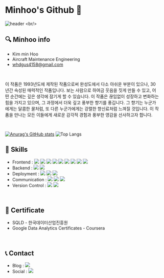 # Minhoo's Github 🤗
![header](https://capsule-render.vercel.app/api?type=rounded&color=timeGradient&text=console.log("%20Welcome%20to%20Minhoo's%20Github%20👋🏻%20");&animation=twinkling&fontSize=30&fontAlignY=50&fontAlign=50&height=150)
<br/>
## :mag:  Minhoo info 
- Kim min Hoo
- Aircraft Maintenance Engineering
- whdgus4158@gmail.com
<br/>
<p>이 작품은 1993년도에 제작된 작품으로써 완성도에서 다소 아쉬운 부분이 있으나, 30년간 숙성된 매력적인 작품입니다. 보는 사람으로 하여금 웃음을 짓게 만들 수 있고, 어떤 순간에는 깊은 생각에 잠기게 할 수 있습니다. 이 작품은 끊임없이 성장하고 변화하는 힘을 가지고 있으며, 그 과정에서 더욱 깊고 풍부한 향기를 풍깁니다. 그 향기는 누군가에게는 달콤한 꿀처럼, 또 다른 누군가에게는 강렬한 향신료처럼 느껴질 것입니다. 이 작품을 만나는 모든 이들에게 새로운 감각적 경험과 풍부한 영감을 선사하고자 합니다.</p>
<br/>

[![Anurag's GitHub stats](https://github-readme-stats.vercel.app/api?username=Kminhoo&show_icons=true&count_private=true&line_height=25&theme=dracula&hide=stars,issues)](https://github.com/anuraghazra/github-readme-stats)
![Top Langs](https://github-readme-stats-sand-six-91.vercel.app/api/top-langs/?username=Kminhoo&layout=compact&theme=dracula)
<br/>
## :wrench: Skills
- Frontend : <span><img src="https://img.shields.io/badge/HTML-e34f26?style=flat&logo=html5&logoColor=white"/></span>
<span><img src="https://img.shields.io/badge/CSS-1572b6?style=flat&logo=css3&logoColor=white"/></span>
<span><img src="https://img.shields.io/badge/JavaScript-dbab09?style=flat&logo=javascript&logoColor=white"/></span>
<span><img src="https://img.shields.io/badge/TypeScript-3178C6?style=flat&logo=typescript&logoColor=white"/></span>
<span><img src="https://img.shields.io/badge/Sass-cc6699?style=flat&logo=sass&logoColor=white"/></span>
<span><img src="https://img.shields.io/badge/React-61dafb?style=flat&logo=react&logoColor=white"/></span>
<span><img src="https://img.shields.io/badge/Redux-764abc?style=flat&logo=redux&logoColor=white"/></span>
<span><img src="https://img.shields.io/badge/Next.js-000000?style=flat&logo=next.js&logoColor=white"/></span>
<span><img src="https://img.shields.io/badge/Tailwind CSS-06B6D4?style=flat&logo=tailwind-css&logoColor=white"/></span><br/>
- Backend : <span><img src="https://img.shields.io/badge/node.js-06B6D4?style=flat&logo=node.js&logoColor=white"/></span>
<span><img src="https://img.shields.io/badge/Firebase-FFCA28?style=flat&logo=heroku&logoColor=white"/></span><br/>
- Deployment : <span><img src="https://img.shields.io/badge/Netlify-00c7b7?style=flat&logo=netlify&logoColor=white"/></span>
<span><img src="https://img.shields.io/badge/Vercel-000000?style=flat&logo=vercel&logoColor=white"/></span>
<span><img src="https://img.shields.io/badge/Firebase-FFCA28?style=flat&logo=heroku&logoColor=white"/></span><br/>
- Communication : <span><img src="https://img.shields.io/badge/Discord-0052cc?style=flat&logo=Discord&logoColor=white"/></span>
<span><img src="https://img.shields.io/badge/Notion-f24e1e?style=flat&logo=Notion&logoColor=white"/></span>
<span><img src="https://img.shields.io/badge/Slack-f24e1e?style=flat&logo=Slack&logoColor=white"/></span>
- Version Control : <span><img src="https://img.shields.io/badge/Git-f05032?style=flat&logo=git&logoColor=white"/></span>
<span><img src="https://img.shields.io/badge/GitHub-181717?style=flat&logo=github&logoColor=white"/></span>
<br/>

## :card_index: Certificate
- SQLD - 한국데이터산업진흥원<br>
- Google Data Analytics Certificates - Coursera <br>
<br/>

## :telephone_receiver: Contact
- Blog : <a href="https:dev.hoostory.com"><span><img src="https://img.shields.io/badge/velog-f24e1e?style=flat&logo=velog&logoColor=white"/></span></a>
- Social : <a href="https://www.instagram.com/mh10.14/"><span><img src="https://img.shields.io/badge/Instagram-E4405F?style=flat&logo=instagram&logoColor=white"/></span></a>
